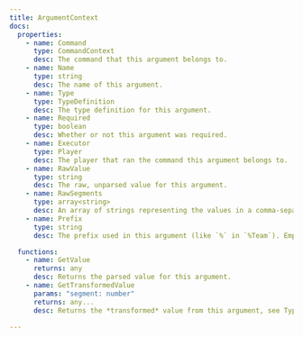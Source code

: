 ```yaml
---
title: ArgumentContext
docs:
  properties:
    - name: Command
      type: CommandContext
      desc: The command that this argument belongs to.
    - name: Name
      type: string
      desc: The name of this argument.
    - name: Type
      type: TypeDefinition
      desc: The type definition for this argument.
    - name: Required
      type: boolean
      desc: Whether or not this argument was required.
    - name: Executor
      type: Player
      desc: The player that ran the command this argument belongs to.
    - name: RawValue
      type: string
      desc: The raw, unparsed value for this argument.
    - name: RawSegments
      type: array<string>
      desc: An array of strings representing the values in a comma-separated list, if applicable.
    - name: Prefix
      type: string
      desc: The prefix used in this argument (like `%` in `%Team`). Empty string if no prefix was used. See Prefixed Union Types for more details.

  functions:
    - name: GetValue
      returns: any
      desc: Returns the parsed value for this argument.
    - name: GetTransformedValue
      params: "segment: number"
      returns: any...
      desc: Returns the *transformed* value from this argument, see Types.

---
```


<ApiDocs />